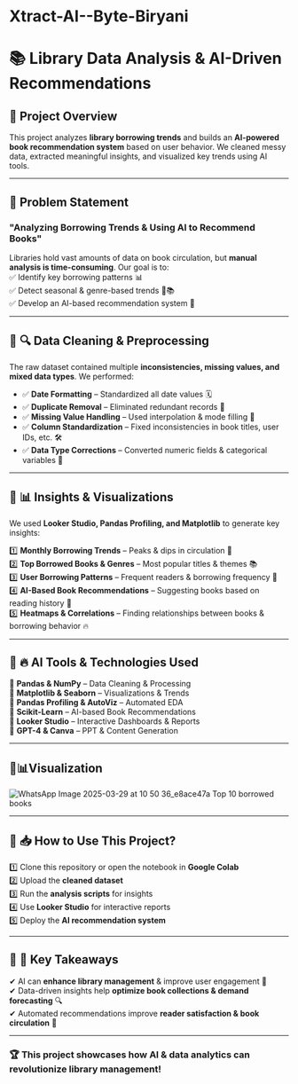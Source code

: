 # Xtract-AI--Byte-Biryani
# 📚 Library Data Analysis & AI-Driven Recommendations  

## 📌 Project Overview  
This project analyzes **library borrowing trends** and builds an **AI-powered book recommendation system** based on user behavior. We cleaned messy data, extracted meaningful insights, and visualized key trends using AI tools.  

---

## 📌 Problem Statement  
### **"Analyzing Borrowing Trends & Using AI to Recommend Books"**  
Libraries hold vast amounts of data on book circulation, but **manual analysis is time-consuming**. Our goal is to:  
✅ Identify key borrowing patterns 📊  
✅ Detect seasonal & genre-based trends 📆📚  
✅ Develop an AI-based recommendation system 🤖  

---

## 📌 🔍 Data Cleaning & Preprocessing  
The raw dataset contained multiple **inconsistencies, missing values, and mixed data types**. We performed:  
- ✅ **Date Formatting** – Standardized all date values 🗓  
- ✅ **Duplicate Removal** – Eliminated redundant records 🚮  
- ✅ **Missing Value Handling** – Used interpolation & mode filling 📌  
- ✅ **Column Standardization** – Fixed inconsistencies in book titles, user IDs, etc. 🛠  
- ✅ **Data Type Corrections** – Converted numeric fields & categorical variables 🔄  

---

## 📌 📊 Insights & Visualizations  
We used **Looker Studio, Pandas Profiling, and Matplotlib** to generate key insights:  

1️⃣ **Monthly Borrowing Trends** – Peaks & dips in circulation 📅  
2️⃣ **Top Borrowed Books & Genres** – Most popular titles & themes 📚  
3️⃣ **User Borrowing Patterns** – Frequent readers & borrowing frequency 👥  
4️⃣ **AI-Based Book Recommendations** – Suggesting books based on reading history 🤖  
5️⃣ **Heatmaps & Correlations** – Finding relationships between books & borrowing behavior 🔥  

---

## 📌 🔥 AI Tools & Technologies Used  
🚀 **Pandas & NumPy** – Data Cleaning & Processing  
🚀 **Matplotlib & Seaborn** – Visualizations & Trends  
🚀 **Pandas Profiling & AutoViz** – Automated EDA  
🚀 **Scikit-Learn** – AI-based Book Recommendations  
🚀 **Looker Studio** – Interactive Dashboards & Reports  
🚀 **GPT-4 & Canva** – PPT & Content Generation  

---
## 📌📊Visualization

![WhatsApp Image 2025-03-29 at 10 50 36_e8ace47a](https://github.com/user-attachments/assets/afb7098a-cec7-46c6-b796-dd623652f43e)
Top 10 borrowed books

---


## 📌 📥 How to Use This Project?  
1️⃣ Clone this repository or open the notebook in **Google Colab**  
2️⃣ Upload the **cleaned dataset**  
3️⃣ Run the **analysis scripts** for insights  
4️⃣ Use **Looker Studio** for interactive reports  
5️⃣ Deploy the **AI recommendation system**  

---

## 📌 🌟 Key Takeaways  
✔ AI can **enhance library management** & improve user engagement 📖  
✔ Data-driven insights help **optimize book collections & demand forecasting** 🔍  
✔ Automated recommendations improve **reader satisfaction & book circulation** 🚀  

---

### 🏆 **This project showcases how AI & data analytics can revolutionize library management!**  

